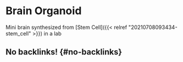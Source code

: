 # Brain Organoid


Mini brain synthesized from [Stem Cell]({{< relref "20210708093434-stem_cell" >}}) in a lab


## No backlinks! {#no-backlinks}
